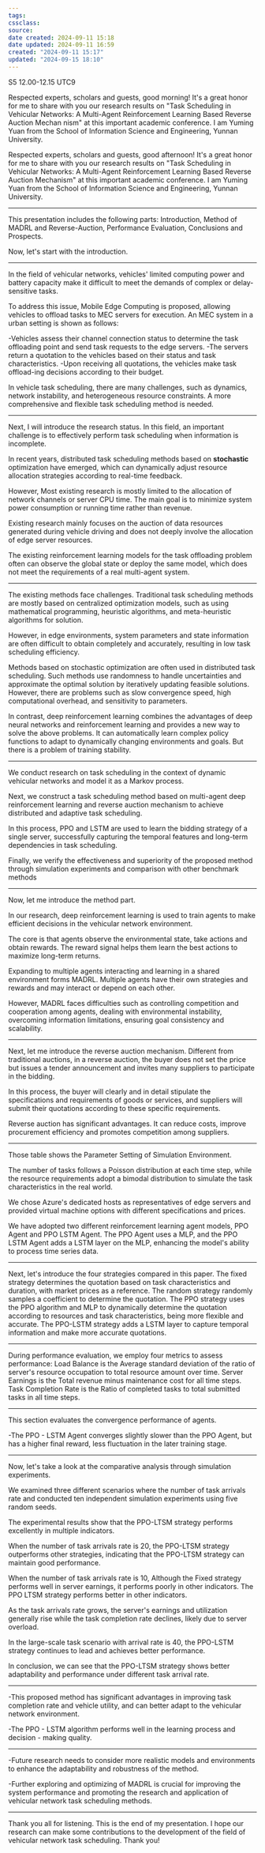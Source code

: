 ```yaml
---
tags: 
cssclass:
source:
date created: 2024-09-11 15:18
date updated: 2024-09-11 16:59
created: "2024-09-11 15:17"
updated: "2024-09-15 18:10"
---
```


S5 12.00-12.15 UTC9

Respected experts, scholars and guests, good morning! It's a great honor for me to share with you our research results on "Task Scheduling in Vehicular Networks: A Multi-Agent Reinforcement Learning Based Reverse Auction Mechan nism" at this important academic conference. I am Yuming Yuan from the School of Information Science and Engineering, Yunnan University.

Respected experts, scholars and guests, good afternoon! It's a great honor for me to share with you our research results on "Task Scheduling in Vehicular Networks: A Multi-Agent Reinforcement Learning Based Reverse Auction Mechanism" at this important academic conference. I am Yuming Yuan from the School of Information Science and Engineering, Yunnan University.

---

This presentation includes the following parts: Introduction, Method of MADRL and Reverse-Auction, Performance Evaluation, Conclusions and Prospects.

Now, let's start with the introduction.

---

In the field of vehicular networks, vehicles' limited computing power and battery capacity make it difficult to meet the demands of complex or delay-sensitive tasks.

To address this issue, Mobile Edge Computing is proposed, allowing vehicles to offload tasks to MEC servers for execution. An MEC system in a urban setting is shown as follows: 

-Vehicles assess their channel connection status to determine the task offloading point and send task requests to the edge servers.
-The servers return a quotation to the vehicles based on their status and task characteristics.
-Upon receiving all quotations, the vehicles make task offload-ing decisions according to their budget.

In vehicle task scheduling, there are many challenges, such as dynamics, network instability, and heterogeneous resource constraints. A more comprehensive and flexible task scheduling method is needed.

---

Next, I will introduce the research status.
In this field, an important challenge is to effectively perform task scheduling when information is incomplete.

In recent years, distributed task scheduling methods based on **stochastic** optimization have emerged, which can dynamically adjust resource allocation strategies according to real-time feedback.

However, Most existing research is mostly limited to the allocation of network channels or server CPU time. The main goal is to minimize system power consumption or running time rather than revenue.

Existing research mainly focuses on the auction of data resources generated during vehicle driving and does not deeply involve the allocation of edge server resources.

The existing reinforcement learning models for the task offloading problem often can observe the global state or deploy the same model, which does not meet the requirements of a real multi-agent system. 

---

The existing methods face challenges. Traditional task scheduling methods are mostly based on centralized optimization models, such as using mathematical programming, heuristic algorithms, and meta-heuristic algorithms for solution. 

However, in edge environments, system parameters and state information are often difficult to obtain completely and accurately, resulting in low task scheduling efficiency.

Methods based on stochastic optimization are often used in distributed task scheduling. 
Such methods use randomness to handle uncertainties and approximate the optimal solution by iteratively updating feasible solutions. 
However, there are problems such as slow convergence speed, high computational overhead, and sensitivity to parameters.

In contrast, deep reinforcement learning combines the advantages of deep neural networks and reinforcement learning and provides a new way to solve the above problems. 
It can automatically learn complex policy functions to adapt to dynamically changing environments and goals. But there is a problem of training stability.

---

We conduct research on task scheduling in the context of dynamic vehicular networks and model it as a Markov process.

Next, we construct a task scheduling method based on multi-agent deep reinforcement learning and reverse auction mechanism to achieve distributed and adaptive task scheduling.

In this process, PPO and LSTM are used to learn the bidding strategy of a single server, successfully capturing the temporal features and long-term dependencies in task scheduling.

Finally, we verify the effectiveness and superiority of the proposed method through simulation experiments and comparison with other benchmark methods


---

Now, let me introduce the method part.

In our research, deep reinforcement learning is used to train agents to make efficient decisions in the vehicular network environment. 

The core is that agents observe the environmental state, take actions and obtain rewards. 
The reward signal helps them learn the best actions to maximize long-term returns. 

Expanding to multiple agents interacting and learning in a shared environment forms MADRL. Multiple agents have their own strategies and rewards and may interact or depend on each other. 

However, MADRL faces difficulties such as controlling competition and cooperation among agents, dealing with environmental instability, overcoming information limitations, ensuring goal consistency and scalability.

---

Next, let me introduce the reverse auction mechanism. Different from traditional auctions, in a reverse auction, the buyer does not set the price but issues a tender announcement and invites many suppliers to participate in the bidding.

In this process, the buyer will clearly and in detail stipulate the specifications and requirements of goods or services, and suppliers will submit their quotations according to these specific requirements.

Reverse auction has significant advantages. It can reduce costs, improve procurement efficiency and promotes competition among suppliers.

---

Those table shows the Parameter Setting of Simulation Environment.

The number of tasks follows a Poisson distribution at each time step, while the resource requirements adopt a bimodal distribution to simulate the task characteristics in the real world.

We chose Azure's dedicated hosts as representatives of edge servers and provided virtual machine options with different specifications and prices.

We have adopted two different reinforcement learning agent models, PPO Agent and PPO LSTM Agent. 
The PPO Agent uses a MLP, and the PPO LSTM Agent adds a LSTM layer on the MLP, enhancing the model's ability to process time series data.

---

Next, let's introduce the four strategies compared in this paper.
The fixed strategy determines the quotation based on task characteristics and duration, with market prices as a reference.
The random strategy randomly samples a coefficient to determine the quotation.
The PPO strategy uses the PPO algorithm and MLP to dynamically determine the quotation according to resources and task characteristics, being more flexible and accurate.
The PPO-LSTM strategy adds a LSTM layer to capture temporal information and make more accurate quotations.

---

During performance evaluation, we employ four metrics to assess performance:
Load Balance is the Average standard deviation of the ratio of server's resource occupation to total resource amount over time.
Server Earnings is the Total revenue minus maintenance cost for all time steps.
Task Completion Rate is the Ratio of completed tasks to total submitted tasks in all time steps.

---

This section evaluates the convergence performance of agents.

-The PPO - LSTM Agent converges slightly slower than the PPO Agent, but has a higher final reward, less fluctuation in the later training stage.

---

Now, let's take a look at the comparative analysis through simulation experiments.

We examined three different scenarios where the number of task arrivals rate and conducted ten independent simulation experiments using five random seeds.

The experimental results show that the PPO-LTSM strategy performs excellently in multiple indicators.

When the number of task arrivals rate is 20, the PPO-LTSM strategy outperforms other strategies, indicating that the PPO-LTSM strategy can maintain good performance.

When the number of task arrivals rate is 10, Although the Fixed strategy performs well in server earnings, it performs poorly in other indicators. The PPO LTSM strategy performs better in other indicators.

As the task arrivals rate grows, the server's earnings and utilization generally rise while the task completion rate declines, likely due to server overload. 

In the large-scale task scenario with arrival rate is 40, the PPO-LSTM strategy continues to lead and achieves better performance.

In conclusion, we can see that the PPO-LTSM strategy shows better adaptability and performance under different task arrival rate.

---

-This proposed method has significant advantages in improving task completion rate and vehicle utility, and can better adapt to the vehicular network environment.

-The PPO - LSTM algorithm performs well in the learning process and decision - making quality.

---

-Future research needs to consider more realistic models and environments to enhance the adaptability and robustness of the method.

-Further exploring and optimizing of MADRL is crucial for improving the system performance and promoting the research and application of vehicular network task scheduling methods.

---

Thank you all for listening. This is the end of my presentation. I hope our research can make some contributions to the development of the field of vehicular network task scheduling. Thank you!
